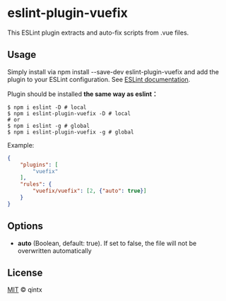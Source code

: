 # eslint-plugin-vuefix

This ESLint plugin extracts and auto-fix scripts from .vue files.

## Usage

Simply install via npm install --save-dev eslint-plugin-vuefix and add the plugin to your ESLint configuration. See [ESLint documentation](http://eslint.org/docs/user-guide/configuring#configuring-plugins).

Plugin should be installed __the same way as eslint：__

```shell
$ npm i eslint -D # local
$ npm i eslint-plugin-vuefix -D # local
# or
$ npm i eslint -g # global
$ npm i eslint-plugin-vuefix -g # global
```

Example:

```json
{
    "plugins": [
        "vuefix"
    ],
    "rules": {
        "vuefix/vuefix": [2, {"auto": true}]
    }
}
```

## Options

- __auto__  (Boolean, default: true). If set to false, the file will not be overwritten automatically

## License

[MIT](LICENSE) © qintx

